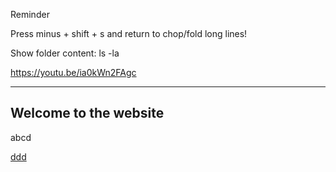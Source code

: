 Reminder

Press minus + shift + s and return to chop/fold long lines!

Show folder content: ls -la

https://youtu.be/ia0kWn2FAgc

*************************************************************************
<!DOCTYPE html>
<html lang="en">
<head>
<meta charset="UTF-8">
<meta name="viewport" content="width=device-width, initial-scale=1.0">
<meta http-equiv="X-UA-Compatible" content="ie=edge">
<link rel="stylesheet" href="https://cdnjs.cloudflare.com/ajax/libs/twitter-bootstrap/4.4.1/css/bootstrap.min.css">
<link rel="stylesheet" href="https://cdnjs.cloudflare.com/ajax/libs/font-awesome/5.11.2/css/all.min.css">
<link rel="stylesheet" href="style.css">
<link rel="stylesheet" href="https://cdnjs.cloudflare.com/ajax/libs/owl-carousel/1.3.3/owl.carousel.min.css">
<link rel="stylesheet" href="https://cdnjs.cloudflare.com/ajax/libs/owl-carousel/1.3.3/owl.carousel.css">
<title>Title</title>
</head>
<body>
        <div id="wrapper">
            <div id="slider-area" class="owl-carousel">
                <div style="background-image: url(abc.jpg);"></div>
                <div style="background-image: url(abc.jpg);"></div>
                <div style="background-image: url(abc.jpg);"></div>
            </div>
        </div>   
        <div class="slider-text">
            <h2>Welcome to the website</h2>
            <p>abcd</p>
            <a href="#a">ddd</a>
        </div>

<script src="https://cdnjs.cloudflare.com/ajax/libs/jquery/3.4.1/jquery.slim.min.js"></script>
<script src="https://cdnjs.cloudflare.com/ajax/libs/popper.js/1.16.0/umd/popper.min.js"></script>
<script src="https://cdnjs.cloudflare.com/ajax/libs/twitter-bootstrap/4.4.1/js/bootstrap.min.js"></script>
<script src="https://cdnjs.cloudflare.com/ajax/libs/owl-carousel/1.3.3/owl.carousel.min.js"></script>
<script>
    $('.owl-carousel').owlCarousel({
    items:1,
    loop:true,
    autoplay:true,
    responsive:{
        0:{
            items:1
        },
        600:{
            items:1
        },
        1000:{
            items:1 
        }
    }
}) 
</script>
</body>
</html>
